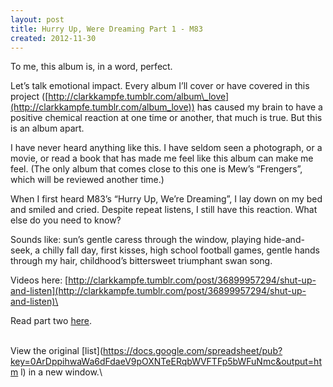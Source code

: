 ```yaml
---
layout: post
title: Hurry Up, Were Dreaming Part 1 - M83
created: 2012-11-30
---
```



To me, this album is, in a word, perfect.

Let’s talk emotional impact. Every album I’ll cover or have covered in
this project
([](http://clarkkampfe.tumblr.com/album_love)[http://clarkkampfe.tumblr.com/album\_love](http://clarkkampfe.tumblr.com/album_love))
has caused my brain to have a positive chemical reaction at one time or
another, that much is true. But this is an album apart.

I have never heard anything like this. I have seldom seen a photograph,
or a movie, or read a book that has made me feel like this album can
make me feel. (The only album that comes close to this one is Mew’s
“Frengers”, which will be reviewed another time.)

When I first heard M83’s “Hurry Up, We’re Dreaming”, I lay down on my
bed and smiled and cried. Despite repeat listens, I still have this
reaction. What else do you need to know?

Sounds like: sun’s gentle caress through the window, playing
hide-and-seek, a chilly fall day, first kisses, high school football
games, gentle hands through my hair, childhood’s bittersweet triumphant
swan song.

Videos here:
[http://clarkkampfe.tumblr.com/post/36899957294/shut-up-and-listen](http://clarkkampfe.tumblr.com/post/36899957294/shut-up-and-listen)\

Read part two
[here](http://clarkkampfe.tumblr.com/post/36907674307/hurry-up-were-dreaming-part-2-m83 "Hurry Up, We're Dreaming (part 2)"). 

\
View the original
[list](https://docs.google.com/spreadsheet/pub?key=0ArDppihwaWa6dFdaeV9pOXNTeERqbWVFTFp5bWFuNmc&output=htm    l) in a
new window.\


